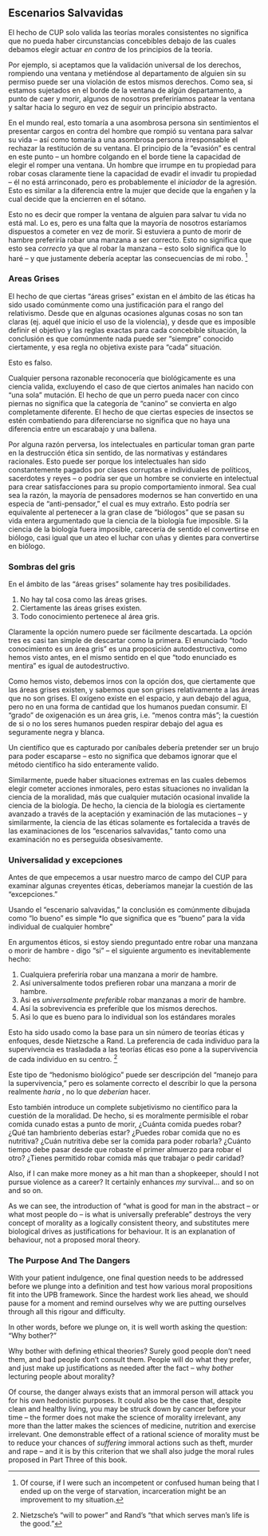## Escenarios Salvavidas

El hecho de CUP solo valida las teorías morales consistentes no significa que no pueda haber circunstancias concebibles debajo de las cuales debamos elegir actuar *en contra* de los principios de la teoría.

Por ejemplo, si aceptamos que la validación universal de los derechos, rompiendo una ventana y metiéndose al departamento de alguien sin su permiso puede ser una violación de estos mismos derechos. Como sea, si estamos sujetados en el borde de la ventana de algún departamento, a punto de caer y morir, algunos de nosotros preferiríamos patear la ventana y saltar hacia lo seguro en vez de seguir un principio abstracto.

En el mundo real, esto tomaría a una asombrosa persona sin sentimientos el presentar cargos en contra del hombre que rompió su ventana para salvar su vida – así como tomaría a una asombrosa persona irresponsable el rechazar la restitución de su ventana. El principio de la “evasión” es central en este punto – un hombre colgando en el borde tiene la capacidad de elegir el romper una ventana. Un hombre que irrumpe en tu propiedad para robar cosas claramente tiene la capacidad de evadir el invadir tu propiedad – él no está arrinconado, pero es probablemente el *iniciador* de la agresión. Esto es similar a la diferencia entre la mujer que decide que la engañen y la cual decide que la encierren en el sótano.

Esto no es decir que romper la ventana de alguien para salvar tu vida no está mal. Lo es, pero es una falta que la mayoría de nosotros estaríamos dispuestos a cometer en vez de morir. Si estuviera a punto de morir de hambre preferiría robar una manzana a ser correcto. Esto no significa que esto sea *correcto* ya que al robar la manzana – esto solo significa que lo haré – y que justamente debería aceptar las consecuencias de mi robo. [^10]

### Areas Grises

El hecho de que ciertas “áreas grises” existan en el ámbito de las éticas ha sido usado comúnmente como una justificación para el rango del relativismo. Desde que en algunas ocasiones algunas cosas no son tan claras (ej. aquél que inicio el uso de la violencia), y desde que es imposible definir el objetivo y las reglas exactas para cada concebible situación, la conclusión es que comúnmente nada puede ser “siempre” conocido ciertamente, y esa regla no objetiva existe para “cada” situación.

Esto es falso.

Cualquier persona razonable reconocería que biológicamente es una ciencia valida, excluyendo el caso de que ciertos animales han nacido con “una sola” mutación. El hecho de que un perro pueda nacer con cinco piernas no significa que la categoría de “canino” se convierta en algo completamente diferente. El hecho de que ciertas especies de insectos se estén combatiendo para diferenciarse no significa que no haya una diferencia entre un escarabajo y una ballena.

Por alguna razón perversa, los intelectuales en particular toman gran parte en la destrucción ética sin sentido, de las normativas y estándares racionales. Esto puede ser porque los intelectuales han sido constantemente pagados por clases corruptas e individuales de políticos, sacerdotes y reyes – o podría ser que un hombre se convierte en intelectual para crear satisfacciones para su propio comportamiento inmoral. Sea cual sea la razón, la mayoría de pensadores modernos se han convertido en una especia de “anti-pensador,” el cual es muy extraño. Esto podría ser equivalente al pertenecer a la gran clase de “biólogos” que se pasan su vida entera argumentado que la ciencia de la biología fue imposible. Si la ciencia de la biología fuera imposible, carecería de sentido el convertirse en biólogo, casi igual que un ateo el luchar con uñas y dientes para convertirse en biólogo.

### Sombras del gris

En el ámbito de las “áreas grises” solamente hay tres posibilidades.

1. No hay tal cosa como las áreas grises.
2. Ciertamente las áreas grises existen.
3. Todo conocimiento pertenece al área gris.


Claramente la opción numero puede ser fácilmente descartada. La opción tres es casi tan simple de descartar como la primera. El enunciado “todo conocimiento es un área gris” es una proposición autodestructiva, como hemos visto antes, en el mismo sentido en el que “todo enunciado es mentira” es igual de autodestructivo.

Como hemos visto, debemos irnos con la opción dos, que ciertamente que las áreas grises existen, y sabemos que son grises relativamente a las áreas que no son grises. El oxígeno existe en el espacio, y aun debajo del agua, pero no en una forma de cantidad que los humanos puedan consumir. El “grado” de oxigenación es un área gris, i.e. “menos contra más”; la cuestión de si o no los seres humanos pueden respirar debajo del agua es seguramente negra y blanca.

Un científico que es capturado por caníbales debería pretender ser un brujo para poder escaparse – esto no significa que debamos ignorar que el método científico ha sido enteramente valido. 

Similarmente, puede haber situaciones extremas en las cuales debemos elegir cometer acciones inmorales, pero estas situaciones no invalidan la ciencia de la moralidad, más que cualquier mutación ocasional invalide la ciencia de la biología. De hecho, la ciencia de la biología es ciertamente avanzado a través de la aceptación y examinación de las mutaciones – y similarmente, la ciencia de las éticas solamente es fortalecida a través de las examinaciones de los “escenarios salvavidas,” tanto como una examinación no es perseguida obsesivamente. 

### Universalidad y excepciones

Antes de que empecemos a usar nuestro marco de campo del CUP para examinar algunas creyentes éticas, deberíamos manejar la cuestión de las “excepciones.”

Usando el “escenario salvavidas,” la conclusión es comúnmente dibujada como “lo bueno” es simple *lo que significa que es “bueno” para la vida individual de cualquier hombre”

En argumentos éticos, si estoy siendo preguntado entre robar una manzana o morir de hambre -  digo “si” – el siguiente argumento es inevitablemente hecho: 

1. Cualquiera preferiría robar una manzana a morir de hambre.
2. Así universalmente todos prefieren robar una manzana a morir de hambre.
3. Asi es *universalmente preferible* robar manzanas a morir de hambre.
4. Así la sobrevivencia es preferible que los mismos derechos.
5. Asi lo que es bueno para lo individual son los estándares morales


Esto ha sido usado como la base para un sin número de teorías éticas y enfoques, desde Nietzsche a Rand. La preferencia de cada individuo para la supervivencia es trasladada a las teorías éticas eso pone a la supervivencia de cada individuo en su centro. [^11]

Este tipo de “hedonismo biológico” puede ser descripción del “manejo para la supervivencia,” pero es solamente correcto el describir lo que la persona realmente *haría* , no lo que *deberían* hacer.

Esto también introduce un complete subjetivismo no científico para la cuestión de la moralidad. De hecho, si es moralmente permisible el robar comida cunado estas a punto de morir, ¿Cuánta comida puedes robar? ¿Qué tan hambriento deberías estar? ¿Puedes robar comida que no es nutritiva? ¿Cuán nutritiva debe ser la comida para poder robarla? ¿Cuánto tiempo debe pasar desde que robaste el primer almuerzo para robar el otro? ¿Tienes permitido robar comida más que trabajar o pedir caridad?

Also, if I can make more money as a hit man than a shopkeeper, should I not pursue violence as a career? It certainly enhances *my* survival... and so on and so on.

As we can see, the introduction of “what is good for man in the abstract – or what most people do – is what is universally preferable” destroys the very concept of morality as a logically consistent theory, and substitutes mere biological drives as justifications for behaviour. It is an explanation of behaviour, not a proposed moral theory.

### The Purpose And The Dangers

With your patient indulgence, one final question needs to be addressed before we plunge into a definition and test how various moral propositions fit into the UPB framework. Since the hardest work lies ahead, we should pause for a moment and remind ourselves why we are putting ourselves through all this rigour and difficulty.

In other words, before we plunge on, it is well worth asking the question: “Why bother?”

Why bother with defining ethical theories? Surely good people don’t need them, and bad people don’t consult them. People will do what they prefer, and just make up justifications as needed after the fact – why *bother* lecturing people about morality?

Of course, the danger always exists that an immoral person will attack you for his own hedonistic purposes. It could also be the case that, despite clean and healthy living, you may be struck down by cancer before your time – the former does not make the science of morality irrelevant, any more than the latter makes the sciences of medicine, nutrition and exercise irrelevant. One demonstrable effect of a rational science of morality must be to reduce your chances of *suffering* immoral actions such as theft, murder and rape – and it is by this criterion that we shall also judge the moral rules proposed in Part Three of this book.

[^10]: Of course, if I were such an incompetent or confused human being that I ended up on the verge of starvation, incarceration might be an improvement to my situation.

[^11]: Nietzsche’s “will to power” and Rand’s “that which serves man’s life is the good.”
